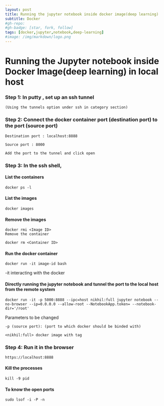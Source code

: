 ```yaml
---
layout: post
title: Running the jupyter notebook inside docker image(deep learning) in local host
subtitle: Docker
#gh-repo:
#gh-badge: [star, fork, follow]
tags: [docker,jupyter,notebook,deep-learning]
#image: /img/markdown/logo.png
---
```

# Running the Jupyter notebook inside Docker Image(deep learning) in local host

### Step 1: In putty , set up an ssh tunnel

	(Using the tunnels option under ssh in category section)

### Step 2: Connect the docker container port (destination port) to the port (source port)

	Destination port : localhost:8888

	Source port : 8000

	Add the port to the tunnel and click open

### Step 3: In the ssh shell,

#### List the containers

	docker ps -l

#### List the images

	docker images

#### Remove the images

	docker rmi <Image ID>
	Remove the container

	docker rm <Container ID>

#### Run the docker container

	docker run -it image-id bash
-it interacting with the docker

#### Directly running the jupyter notebook and tunnel the port to the local host from the remote system

	docker run -it -p 5000:8888 --ipc=host nikhil:full jupyter notebook --no-browser --ip=0.0.0.0 --allow-root --NotebookApp.token= --notebook-dir='/root'
Parameters to be changed

	-p (source port): (port to which docker should be binded with)

	<nikhil:full> docker image with tag

### Step 4: Run it in the browser

	https://localhost:8888

#### Kill the processes

	kill -9 pid

#### To know the open ports

	sudo lsof -i -P -n
